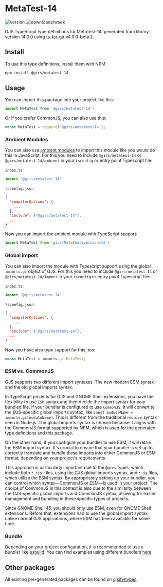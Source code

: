 
# MetaTest-14

![version](https://img.shields.io/npm/v/@girs/metatest-14)
![downloads/week](https://img.shields.io/npm/dw/@girs/metatest-14)


GJS TypeScript type definitions for MetaTest-14, generated from library version 14.0.0 using [ts-for-gir](https://github.com/gjsify/ts-for-gir) v4.0.0-beta.2.


## Install

To use this type definitions, install them with NPM:
```bash
npm install @girs/metatest-14
```

## Usage

You can import this package into your project like this:
```ts
import MetaTest from '@girs/metatest-14';
```

Or if you prefer CommonJS, you can also use this:
```ts
const MetaTest = require('@girs/metatest-14');
```

### Ambient Modules

You can also use [ambient modules](https://github.com/gjsify/ts-for-gir/tree/main/packages/cli#ambient-modules) to import this module like you would do this in JavaScript.
For this you need to include `@girs/metatest-14` or `@girs/metatest-14/ambient` in your `tsconfig` or entry point Typescript file:

`index.ts`:
```ts
import '@girs/metatest-14'
```

`tsconfig.json`:
```json
{
  "compilerOptions": {
    ...
  },
  "include": ["@girs/metatest-14"],
  ...
}
```

Now you can import the ambient module with TypeScript support: 

```ts
import MetaTest from 'gi://MetaTest?version=14';
```

### Global import

You can also import the module with Typescript support using the global `imports.gi` object of GJS.
For this you need to include `@girs/metatest-14` or `@girs/metatest-14/import` in your `tsconfig` or entry point Typescript file:

`index.ts`:
```ts
import '@girs/metatest-14'
```

`tsconfig.json`:
```json
{
  "compilerOptions": {
    ...
  },
  "include": ["@girs/metatest-14"],
  ...
}
```

Now you have also type support for this, too:

```ts
const MetaTest = imports.gi.MetaTest;
```


### ESM vs. CommonJS

GJS supports two different import syntaxes. The new modern ESM syntax and the old global imports syntax.

In TypeScript projects for GJS and GNOME Shell extensions, you have the flexibility to use `ESM` syntax and then decide the import syntax for your bundled file. If your bundler is configured to use `CommonJS`, it will convert to the GJS-specific global imports syntax, like `const moduleName = imports.gi[moduleName]`. This is different from the traditional `require` syntax seen in Node.js. The global imports syntax is chosen because it aligns with the CommonJS format supported by NPM, which is used for the generated type definitions and this package.

On the other hand, if you configure your bundler to use ESM, it will retain the ESM import syntax. It's crucial to ensure that your bundler is set up to correctly translate and bundle these imports into either CommonJS or ESM format, depending on your project's requirements.

This approach is particularly important due to the `@girs` types, which include both `*.cjs `files, using the GJS global imports syntax, and `*.js` files, which utilize the ESM syntax. By appropriately setting up your bundler, you can control which syntax—CommonJS or ESM—is used in your project. The choice of CommonJS in this context is also due to the similarity between the GJS-specific global imports and CommonJS syntax, allowing for easier management and bundling in these specific types of projects.

Since GNOME Shell 45, you should only use ESM, even for GNOME Shell extensions. Before that, extensions had to use the global import syntax, unlike normal GJS applications, where ESM has been available for some time.

### Bundle

Depending on your project configuration, it is recommended to use a bundler like [esbuild](https://esbuild.github.io/). You can find examples using different bundlers [here](https://github.com/gjsify/ts-for-gir/tree/main/examples).

## Other packages

All existing pre-generated packages can be found on [gjsify/types](https://github.com/gjsify/types).

